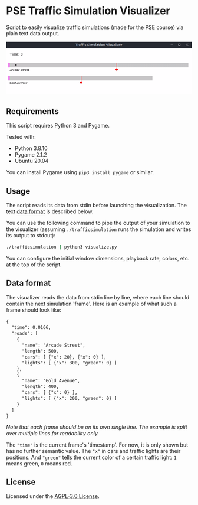 # PSE Traffic Simulation Visualizer

Script to easily visualize traffic simulations (made for the PSE course)
via plain text data output.

![Visualizer Preview](assets/preview.gif)

## Requirements

This script requires Python 3 and Pygame.

Tested with:

- Python 3.8.10
- Pygame 2.1.2
- Ubuntu 20.04

You can install Pygame using `pip3 install pygame` or similar.

## Usage

The script reads its data from stdin before launching the visualization. The
text [data format](#data-format) is described below.

You can use the following
command to pipe the output of your simulation to the visualizer (assuming
`./trafficsimulation` runs the simulation and writes its output to stdout):

```sh
./trafficsimulation | python3 visualize.py
```

You can configure the initial window dimensions, playback rate, colors, etc. at
the top of the script.

## Data format

The visualizer reads the data from stdin line by line, where each line should
contain the next simulation 'frame'. Here is an example of what such a frame
should look like:

```plain
{
  "time": 0.0166,
  "roads": [
    {
      "name": "Arcade Street",
      "length": 500,
      "cars": [ {"x": 20}, {"x": 0} ],
      "lights": [ {"x": 300, "green": 0} ]
    },
    {
      "name": "Gold Avenue",
      "length": 400,
      "cars": [ {"x": 0} ],
      "lights": [ {"x": 200, "green": 0} ]
    }
  ]
}
```

_Note that each frame should be on its own single line._
_The example is split over multiple lines for readability only._

The `"time"` is the current frame's 'timestamp'. For now, it is only shown but
has no further semantic value. The `"x"` in cars and traffic lights are their
positions. And `"green"` tells the current color of a certain traffic light:
`1` means green, `0` means red.

## License

Licensed under the [AGPL-3.0 License](LICENSE).
